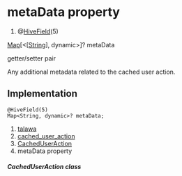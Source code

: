 
<div>

# metaData property

</div>


<div>

1.  @[HiveField](https://pub.dev/documentation/hive/2.2.3/hive/HiveField-class.html)(5)

</div>

[Map](https://api.flutter.dev/flutter/dart-core/Map-class.html)[\<[[String](https://api.flutter.dev/flutter/dart-core/String-class.html)],
dynamic\>]? metaData


getter/setter pair




Any additional metadata related to the cached user action.



## Implementation

``` language-dart
@HiveField(5)
Map<String, dynamic>? metaData;
```







1.  [talawa](../../index.html)
2.  [cached_user_action](../../models_caching_cached_user_action/)
3.  [CachedUserAction](../../models_caching_cached_user_action/CachedUserAction-class.html)
4.  metaData property

##### CachedUserAction class







